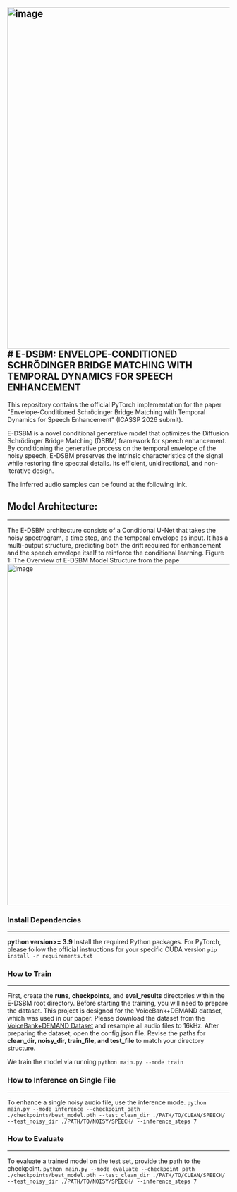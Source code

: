 <img width="1601" height="774" alt="image" src="https://github.com/user-attachments/assets/5f80e004-6ddd-4f1e-af6a-f1c4d7ebec78" /># E-DSBM: ENVELOPE-CONDITIONED SCHRÖDINGER BRIDGE MATCHING WITH TEMPORAL DYNAMICS FOR SPEECH ENHANCEMENT
-----
This repository contains the official PyTorch implementation for the paper "Envelope-Conditioned Schrödinger Bridge Matching with Temporal Dynamics for Speech Enhancement" (ICASSP 2026 submit).

E-DSBM is a novel conditional generative model that optimizes the Diffusion Schrödinger Bridge Matching (DSBM) framework for speech enhancement. By conditioning the generative process on the temporal envelope of the noisy speech, E-DSBM preserves the intrinsic characteristics of the signal while restoring fine spectral details. Its efficient, unidirectional, and non-iterative design.

The inferred audio samples can be found at the following link. 

## Model Architecture:
----
The E-DSBM architecture consists of a Conditional U-Net that takes the noisy spectrogram, a time step, and the temporal envelope as input. It has a multi-output structure, predicting both the drift required for enhancement and the speech envelope itself to reinforce the conditional learning.
Figure 1: The Overview of E-DSBM Model Structure from the pape
<img width="1601" height="774" alt="image" src="https://github.com/user-attachments/assets/1ca3fe42-5dad-4f77-8e04-e7f901976f83" />



### Install Dependencies
--------
**python version>= 3.9**
Install the required Python packages. For PyTorch, please follow the official instructions for your specific CUDA version
```pip install -r requirements.txt```



### How to Train
--------
First, create the **runs**, **checkpoints**, and **eval_results** directories within the E-DSBM root directory.
Before starting the training, you will need to prepare the dataset. This project is designed for the VoiceBank+DEMAND dataset, which was used in our paper. Please download the dataset from the [VoiceBank+DEMAND Dataset](https://datashare.ed.ac.uk/handle/10283/2791) and resample all audio files to 16kHz.
After preparing the dataset, open the config.json file. Revise the paths for **clean_dir, noisy_dir, train_file, and test_file** to match your directory structure.

We train the model via running
``` python main.py --mode train ```

### How to Inference on Single File
--------
To enhance a single noisy audio file, use the inference mode.
```python main.py --mode inference --checkpoint_path ./checkpoints/best_model.pth --test_clean_dir ./PATH/TO/CLEAN/SPEECH/ --test_noisy_dir ./PATH/TO/NOISY/SPEECH/ --inference_steps 7```


### How to Evaluate
--------
To evaluate a trained model on the test set, provide the path to the checkpoint.
```python main.py --mode evaluate --checkpoint_path ./checkpoints/best_model.pth --test_clean_dir ./PATH/TO/CLEAN/SPEECH/ --test_noisy_dir ./PATH/TO/NOISY/SPEECH/ --inference_steps 7```




